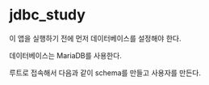 # jdbc_study

이 앱을 실행하기 전에 먼저 데이터베이스를 설정해야 한다.

데이터베이스는 MariaDB를 사용한다.

루트로 접속해서 다음과 같이 schema를 만들고 사용자를 만든다.

